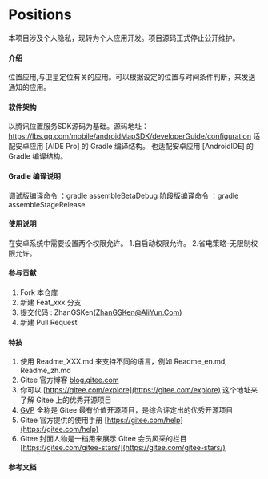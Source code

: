 # Positions
本项目涉及个人隐私，现转为个人应用开发。项目源码正式停止公开维护。

#### 介绍
位置应用,与卫星定位有关的应用。可以根据设定的位置与时间条件判断，来发送通知的应用。


#### 软件架构
以腾讯位置服务SDK源码为基础。源码地址：https://lbs.qq.com/mobile/androidMapSDK/developerGuide/configuration
适配安卓应用 [AIDE Pro] 的 Gradle 编译结构。
也适配安卓应用 [AndroidIDE] 的 Gradle 编译结构。


#### Gradle 编译说明
调试版编译命令 ：gradle assembleBetaDebug
阶段版编译命令 ：gradle assembleStageRelease

#### 使用说明

在安卓系统中需要设置两个权限允许。
1.自启动权限允许。
2.省电策略-无限制权限允许。

#### 参与贡献

1.  Fork 本仓库
2.  新建 Feat_xxx 分支
3.  提交代码 : ZhanGSKen(ZhanGSKen@AliYun.Com)
4.  新建 Pull Request


#### 特技

1.  使用 Readme\_XXX.md 来支持不同的语言，例如 Readme\_en.md, Readme\_zh.md
2.  Gitee 官方博客 [blog.gitee.com](https://blog.gitee.com)
3.  你可以 [https://gitee.com/explore](https://gitee.com/explore) 这个地址来了解 Gitee 上的优秀开源项目
4.  [GVP](https://gitee.com/gvp) 全称是 Gitee 最有价值开源项目，是综合评定出的优秀开源项目
5.  Gitee 官方提供的使用手册 [https://gitee.com/help](https://gitee.com/help)
6.  Gitee 封面人物是一档用来展示 Gitee 会员风采的栏目 [https://gitee.com/gitee-stars/](https://gitee.com/gitee-stars/)

#### 参考文档
